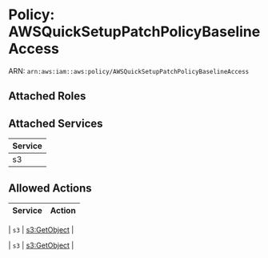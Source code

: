 # Policy: AWSQuickSetupPatchPolicyBaselineAccess

ARN: `arn:aws:iam::aws:policy/AWSQuickSetupPatchPolicyBaselineAccess`

## Attached Roles

## Attached Services

| Service |
|---------|
| s3 |

## Allowed Actions

| Service | Action |
|:-------:|--------|

| `s3` | [s3:GetObject](../actions.md#s3:getobject) |

| `s3` | [s3:GetObject](../actions.md#s3:getobject) |
